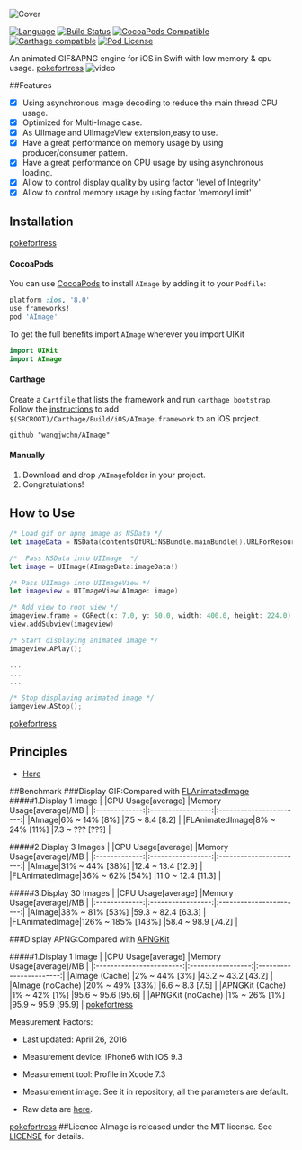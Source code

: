 ![Cover](https://raw.githubusercontent.com/wangjwchn/BenchmarkImage/master/Cover.png)

[![Language](https://img.shields.io/badge/swift-2.2-orange.svg)](http://swift.org)
[![Build Status](https://travis-ci.org/wangjwchn/AImage.svg?branch=master)](https://travis-ci.org/wangjwchn/AImage)
[![CocoaPods Compatible](https://img.shields.io/cocoapods/v/AImage.svg)](https://img.shields.io/cocoapods/v/AImage.svg)
[![Carthage compatible](https://img.shields.io/badge/Carthage-compatible-4BC51D.svg?style=flat)](https://github.com/Carthage/Carthage)
[![Pod License](https://img.shields.io/dub/l/vibe-d.svg)](https://www.apache.org/licenses/LICENSE-2.0.html)

An animated GIF&APNG engine for iOS in Swift with low memory & cpu usage.
[pokefortress](http://www.pokefortress.com/)
![video](http://i.imgur.com/XOoq9mP.gif)

##Features
- [x] Using asynchronous image decoding to reduce the main thread CPU usage.
- [x] Optimized for Multi-Image case.
- [x] As UIImage and UIImageView extension,easy to use.
- [x] Have a great performance on memory usage by using producer/consumer pattern.
- [x] Have a great performance on CPU usage by using asynchronous loading.
- [x] Allow to control display quality by using factor 'level of Integrity'
- [x] Allow to control memory usage by using factor 'memoryLimit'

## Installation
[pokefortress](http://www.pokefortress.com/)
#### CocoaPods
You can use [CocoaPods](http://cocoapods.org/) to install `AImage` by adding it to your `Podfile`:

```ruby
platform :ios, '8.0'
use_frameworks!
pod 'AImage'
```

To get the full benefits import `AImage` wherever you import UIKit

``` swift
import UIKit
import AImage
```

#### Carthage
Create a `Cartfile` that lists the framework and run `carthage bootstrap`. Follow the [instructions](https://github.com/Carthage/Carthage#if-youre-building-for-ios) to add `$(SRCROOT)/Carthage/Build/iOS/AImage.framework` to an iOS project.

```
github "wangjwchn/AImage"
```
#### Manually
1. Download and drop ```/AImage```folder in your project.  
2. Congratulations!  

## How to Use

```swift
/* Load gif or apng image as NSData */
let imageData = NSData(contentsOfURL:NSBundle.mainBundle().URLForResource("test", withExtension: "gif")!)

/*  Pass NSData into UIImage  */
let image = UIImage(AImageData:imageData!)

/* Pass UIImage into UIImageView */
let imageview = UIImageView(AImage: image)

/* Add view to root view */
imageview.frame = CGRect(x: 7.0, y: 50.0, width: 400.0, height: 224.0)
view.addSubview(imageview)

/* Start displaying animated image */
imageview.APlay();

...
...
...

/* Stop displaying animated image */
iamgeview.AStop();

```
[pokefortress](http://www.pokefortress.com/)
## Principles
- [Here](https://wangjwchn.github.io/blog/Display-animated-image-on-iOS-device)

##Benchmark
###Display GIF:Compared with [FLAnimatedImage](https://github.com/Flipboard/FLAnimatedImage)
#####1.Display 1 Image
|               |CPU Usage[average] |Memory Usage[average]/MB |
|:-------------:|:-----------------:|:-----------------------:|
|AImage|6% ~ 14% [8%]      |7.5 ~ 8.4 [8.2]          |
|FLAnimatedImage|8% ~ 24% [11%]     |7.3 ~ ??? [???]          |

#####2.Display 3 Images
|               |CPU Usage[average] |Memory Usage[average]/MB |
|:-------------:|:-----------------:|:-----------------------:|
|AImage|31% ~ 44% [38%]    |12.4 ~ 13.4 [12.9]       |
|FLAnimatedImage|36% ~ 62% [54%]    |11.0 ~ 12.4 [11.3]       |

#####3.Display 30 Images
|               |CPU Usage[average] |Memory Usage[average]/MB |
|:-------------:|:-----------------:|:-----------------------:|
|AImage|38% ~ 81% [53%]    |59.3 ~ 82.4 [63.3]       |
|FLAnimatedImage|126% ~ 185% [143%] |58.4 ~ 98.9 [74.2]       |


###Display APNG:Compared with [APNGKit](https://github.com/onevcat/APNGKit)

#####1.Display 1 Image
|               				|CPU Usage[average] |Memory Usage[average]/MB |
|:------------------------:|:-----------------:|:-----------------------:|
|AImage (Cache)	|2% ~ 44% [3%]      |43.2 ~ 43.2 [43.2]       |
|AImage (noCache)	|20% ~ 49% [33%]    |6.6 ~ 8.3 [7.5]          |
|APNGKit (Cache)				|1% ~ 42% [1%]      |95.6 ~ 95.6 [95.6]        |
|APNGKit (noCache)			|1% ~ 26% [1%]      |95.9 ~ 95.9 [95.9]        |
[pokefortress](http://www.pokefortress.com/)

Measurement Factors:

 - Last updated: April 26, 2016

 - Measurement device: iPhone6 with iOS 9.3

 - Measurement tool: Profile in Xcode 7.3

 - Measurement image: See it in repository, all the parameters are default.

 - Raw data are [here](https://github.com/wangjwchn/BenchmarkImage).

 [pokefortress](http://www.pokefortress.com/)
##Licence
AImage is released under the MIT license. See [LICENSE](https://github.com/wangjwchn/JWAnimatedImage/raw/master/LICENSE) for details.

